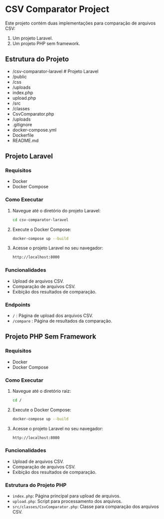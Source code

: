 # CSV Comparator Project

Este projeto contém duas implementações para comparação de arquivos CSV:
1. Um projeto Laravel.
2. Um projeto PHP sem framework.

## Estrutura do Projeto

- /csv-comparator-laravel # Projeto Laravel
- /public
- /css
- /uploads
- index.php
- upload.php
- /src
- /classes
- CsvComparator.php
- /uploads
- .gitignore
- docker-compose.yml
- Dockerfile
- README.md


## Projeto Laravel

### Requisitos

- Docker
- Docker Compose

### Como Executar

1. Navegue até o diretório do projeto Laravel:

   ```bash
   cd csv-comparator-laravel

2. Execute o Docker Compose:
    ```bash
    docker-compose up --build

3. Acesse o projeto Laravel no seu navegador:
    ```bash
    http://localhost:8000

### Funcionalidades

- Upload de arquivos CSV.
- Comparação de arquivos CSV.
- Exibição dos resultados de comparação.

### Endpoints

- `/` : Página de upload dos arquivos CSV.
- `/compare` : Página de resultados da comparação.

## Projeto PHP Sem Framework

### Requisitos

- Docker
- Docker Compose

### Como Executar

1. Navegue até o diretório raiz:

   ```bash
   cd /

2. Execute o Docker Compose:
    ```bash
    docker-compose up --build

3. Acesse o projeto Laravel no seu navegador:
    ```bash
    http://localhost:8080

### Funcionalidades

- Upload de arquivos CSV.
- Comparação de arquivos CSV.
- Exibição dos resultados de comparação.

### Estrutura do Projeto PHP

- `index.php`: Página principal para upload de arquivos.
- `upload.php`: Script para processamento dos arquivos.
- `src/classes/CsvComparator.php`: Classe para comparação dos arquivos CSV.
